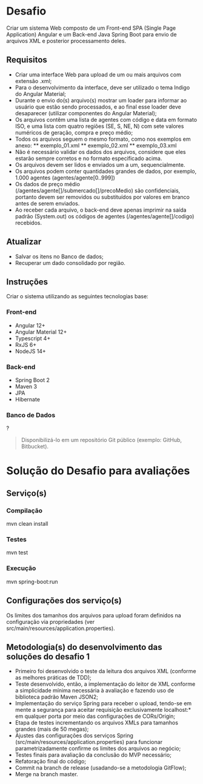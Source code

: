 # Desafio
Criar um sistema Web composto de um Front-end SPA (Single Page Application) Angular e um Back-end Java Spring Boot para envio de arquivos XML e posterior processamento deles.
## Requisitos
* Criar uma interface Web para upload de um ou mais arquivos com extensão .xml;
*	Para o desenvolvimento da interface, deve ser utilizado o tema Indigo do Angular Material;
*	Durante o envio do(s) arquivo(s) mostrar um loader para informar ao usuário que estão sendo processados, e ao final esse loader deve desaparecer (utilizar componentes do Angular Material);
*	Os arquivos contêm uma lista de agentes com código e data em formato ISO, e uma lista com quatro regiões (SE, S, NE, N) com sete valores numéricos de geração, compra e preço médio;
*	Todos os arquivos seguem o mesmo formato, como nos exemplos em anexo:
** exemplo_01.xml
** exemplo_02.xml
** exemplo_03.xml
*	Não é necessário validar os dados dos arquivos, considere que eles estarão sempre corretos e no formato especificado acima.
*	Os arquivos devem ser lidos e enviados um a um, sequencialmente.
*	Os arquivos podem conter quantidades grandes de dados, por exemplo, 1.000 agentes (agentes/agente[0..999])
*	Os dados de preço médio (/agentes/agente[]/submercado[]/precoMedio) são confidenciais, portanto devem ser removidos ou substituídos por valores em branco antes de serem enviados.
*	Ao receber cada arquivo, o back-end deve apenas imprimir na saída padrão (System.out) os códigos de agentes (/agentes/agente[]/codigo) recebidos.
## Atualizar 
* Salvar os itens no Banco de dados;
* Recuperar um dado consolidado por região.
## Instruções
Criar o sistema utilizando as seguintes tecnologias base:
### Front-end
* Angular 12+
* Angular Material 12+
* Typescript 4+
* RxJS 6+
* NodeJS 14+
### Back-end
* Spring Boot 2 
* Maven 3
* JPA
* Hibernate
### Banco de Dados
?
> Disponibilizá-lo em um repositório Git público (exemplo: GitHub, Bitbucket).

# Solução do Desafio para avaliações
## Serviço(s)
### Compilação
mvn clean install

### Testes
mvn test

### Execução
mvn spring-boot:run

## Configurações dos serviço(s)
Os limites dos tamanhos dos arquivos para upload foram definidos na configuração via propriedades (ver src/main/resources/application.properties).

## Metodologia(s) do desenvolvimento das soluções do desafio 1
* Primeiro foi desenvolvido o teste da leitura dos arquivos XML (conforme as melhores práticas de TDD);
* Teste desenvolvido, então, a implementação do leitor de XML conforme a simplicidade mínima necessária à avaliação e fazendo uso de biblioteca padrão Maven JSON2;
* Implementação do serviço Spring para receber o upload, tendo-se em mente a segurança para aceitar requisição exclusivamente localhost:* em qualquer porta por meio das configurações de CORs/Origin;
* Etapa de testes incrementando os arquivos XMLs para tamanhos grandes (mais de 50 megas);
* Ajustes das configurações dos serviços Spring (src/main/resources/application.properties) para funcionar parametrizadamente confirme os limites dos arquivos ao negócio;
* Testes finais para avaliação da conclusão do MVP necessário;
* Refatoração final do código;
* Commit na branch de release (usadando-se a metodologia GitFlow);
* Merge na branch master.
